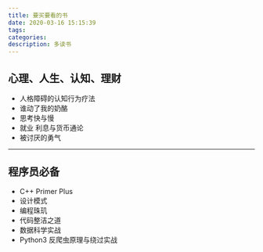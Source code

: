 ```yaml
---
title: 要买要看的书
date: 2020-03-16 15:15:39
tags:
categories:
description: 多读书
---
```


## 心理、人生、认知、理财

- 人格障碍的认知行为疗法
- 谁动了我的奶酪
- 思考快与慢
- 就业 利息与货币通论
- 被讨厌的勇气







----

## 程序员必备

- C++ Primer Plus
- 设计模式
- 编程珠玑
- 代码整洁之道
- 数据科学实战
- Python3 反爬虫原理与绕过实战